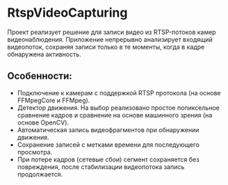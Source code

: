 ﻿# RtspVideoCapturing

Проект реализует решение для записи видео из RTSP-потоков камер видеонаблюдения. Приложение непрерывно анализирует входящий видеопоток, сохраняя записи только в те моменты, когда в кадре обнаружена активность.

## Особенности:
 - Подключение к камерам с поддержкой RTSP протокола (на основе FFMpegCore и FFMpeg).
 - Детектор движения. На выбор реализовано простое попиксельное сравнение кадров и сравнение на основе машинного зрения (на основе OpenCV).
 - Автоматическая запись видеофрагментов при обнаружении движения.
 - Сохранение записей с метками времени для последующего просмотра.
 - При потере кадров (сетевые сбои) сегмент сохраняется без повреждения, после стабилизации видеопотока запись продолжается.
